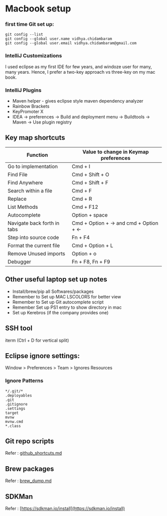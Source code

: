 # Macbook setup

### first time Git set up:

```
git config --list
git config --global user.name vidhya.chidambaram
git config --global user.email vidhya.chidambaram@gmail.com
```

### IntelliJ Customizations

I used eclipse as my first IDE for few years, and windoze user for many, many years.
Hence, I prefer a two-key approach vs three-key on my mac book. 

### IntelliJ Plugins

* Maven helper - gives eclipse style maven dependency analyzer
* Rainbow Brackets
* KeyPromoter X
* IDEA -> preferences -> Build and deployment menu -> Buildtools -> Maven -> Use plugin registry

## Key map shortcuts

| Function | Value to change in Keymap preferences |
|--------|----------|
| Go to implementation | Cmd + I|
| Find File | Cmd + Shift + O|
| Find Anywhere | Cmd + Shift + F|
| Search within a file | Cmd + F|
| Replace | Cmd + R|
| List Methods | Cmd + F12|
| Autocomplete | Option + space|
| Navigate back forth in tabs | Cmd + Option + -> and cmd + Option + <-|
| Step into source code | Fn + F4|
| Format the current file | Cmd + Option + L |
| Remove Unused imports | Option + o |
| Debugger | Fn + F8, Fn + F9 |


## Other useful laptop set up notes

* Install/brew/pip all Softwares/packages
* Remember to Set up MAC LSCOLORS for better view
* Remember to Set up Git autocomplete script
* Remember Set up PS1 entry to show directory in mac
* Set up Kerebros (if the company provides one)

## SSH tool
iterm (Ctrl + D for vertical split)

## Eclipse ignore settings:

Window > Preferences > Team > Ignores Resources

### Ignore Patterns
```
*/.git/*
.deployables
.git
.gitignore
.settings
target
mvnw
mvnw.cmd
*.class
```


## Git repo scripts
Refer : [github_shortcuts.md](github_shortcuts.md)

## Brew packages
Refer : [brew_dump.md](brew_dump.md)

## SDKMan
Refer : [https://sdkman.io/install](https://sdkman.io/install)